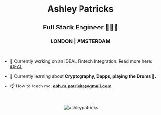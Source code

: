 <h1 align="center">Ashley Patricks</h1>
<h2 align="center">Full Stack Engineer 👨🏿‍💻</h2>
<h3 align="center">LONDON | AMSTERDAM</h3>
<br />

- 🔭 Currently working on an iDEAL Fintech Integration. Read more here: [iDEAL](https://www.ideal.nl/en/)</p>

- 🌱 Currently learning about **Cryptography, Dapps, playing the Drums 🥁.**</p>

- 📫 How to reach me: **ash.m.patricks@gmail.com**</p>

<br />


<p align="center">&nbsp;<img align="center" src="https://github-readme-stats.vercel.app/api?username=ashleypatricks&show_icons=true" alt="ashleypatricks" /></p>
